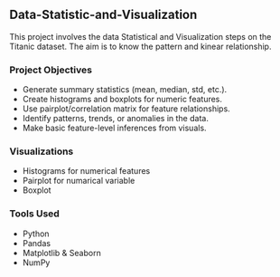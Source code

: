 ## Data-Statistic-and-Visualization
This project involves the data Statistical and Visualization steps on the Titanic dataset. The aim is to know the pattern and kinear relationship.

### Project Objectives
 - Generate summary statistics (mean, median, std, etc.).
 - Create histograms and boxplots for numeric features.
 - Use pairplot/correlation matrix for feature relationships.
 - Identify patterns, trends, or anomalies in the data.
 - Make basic feature-level inferences from visuals.

### Visualizations
- Histograms for numerical features
- Pairplot for numarical variable
- Boxplot

### Tools Used
- Python
- Pandas
- Matplotlib & Seaborn
- NumPy




